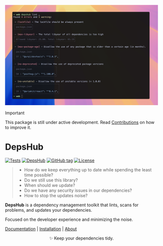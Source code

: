 <img src="./.github/demo.png" />

> [!important]
> This package is still under active development. Read [Contributions](https://docs.depshub.com/misc/contributions/index.html) on how to improve it.

# DepsHub

[![Tests](https://github.com/DepshubHQ/depshub/actions/workflows/test.yml/badge.svg)](https://github.com/DepshubHQ/depshub/actions/workflows/test.yml)
[![DepsHub](https://github.com/DepsHubHQ/depshub/actions/workflows/depshub.yml/badge.svg?branch=main)](https://github.com/DepsHubHQ/depshub/actions/workflows/depshub.yml)
[![GitHub tag](https://img.shields.io/github/tag/depshubhq/depshub?include_prereleases=&sort=semver&color=blue)](https://github.com/depshubhq/depshub/)
[![License](https://img.shields.io/badge/License-AGPL3-green)](#license)

> - How do we keep everything up to date while spending the least time possible?
> - Do we still use this library?
> - When should we update?
> - Do we have any security issues in our dependencies?
> - How to stop the updates noise?

**DepsHub** is a dependency management toolkit that lints, scans for problems, and updates your dependencies.

Focused on the developer experience and minimizing the noise.

[Documentation](https://docs.depshub.com) | [Installation](https://docs.depshub.com/installation/index.html) | [About](https://docs.depshub.com/why/index.html)

<p align="center">
✨ Keep your dependencies tidy.
</p>
